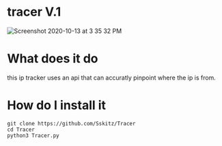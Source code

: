# tracer V.1
![Screenshot 2020-10-13 at 3 35 32 PM](https://user-images.githubusercontent.com/67981768/95923305-11b98f00-0d6a-11eb-8f39-abe7ae03827e.png)


# What does it do 
this ip tracker uses an api that can accuratly pinpoint where the ip is from.


# How do I install it 
```
git clone https://github.com/Sskitz/Tracer
cd Tracer
python3 Tracer.py
```


